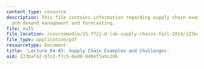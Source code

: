 ```yaml
---
content_type: resource
description: This file contains information regarding supply chain examples, challenges
  and demand management and forecasting.
file: null
file_location: /coursemedia/15-772j-d-lab-supply-chains-fall-2014/223baf42bfc2f7c58ed8840ef5a9c2d6_MIT15_772JF14_Lec04-Lec05.pdf
file_type: application/pdf
resourcetype: Document
title: 'Lecture 04-05: Supply Chain Examples and Challenges'
uid: 223baf42-bfc2-f7c5-8ed8-840ef5a9c2d6
---
```

